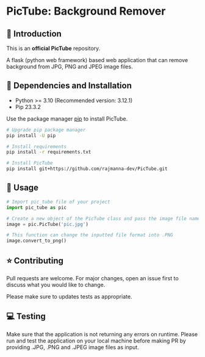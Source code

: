 # PicTube: Background Remover

## 🗿 Introduction
This is an <b>official PicTube</b> repository.

A flask (python web framework) based web application 
that can remove background from JPG, PNG and JPEG image 
files.

## 🔧 Dependencies and Installation

* Python >= 3.10 (Recommended version: 3.12.1)
* Pip 23.3.2

Use the package manager [pip](https://pip.pypa.io/en/stable/) to install PicTube.

```bash
# Upgrade pip package manager
pip install -U pip

# Install requirements
pip install -r requirements.txt

# Install PicTube
pip install git+https://github.com/rajmanna-dev/PicTube.git
```

## 🚀 Usage

```python
# Import pic_tube file of your project
import pic_tube as pic

# Create a new object of the PicTube class and pass the image file name
image = pic.PicTube('pic.jpg')

# This function can change the inputted file format into .PNG
image.convert_to_png()

```

## ⭐ Contributing

Pull requests are welcome. For major changes, 
open an issue first to discuss what you would like to change.

Please make sure to updates tests as appropriate.

## 💻 Testing

Make sure that the application is not returning any 
errors on runtime. Please run and test the application 
on your local machine before making PR by providing .JPG,
.PNG and .JPEG image files as input.
